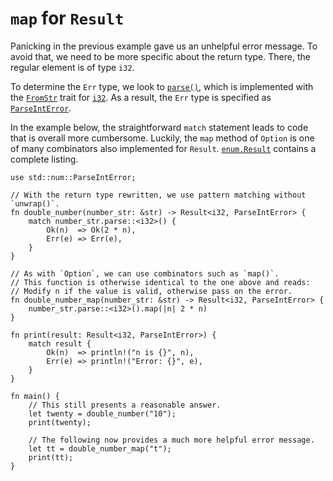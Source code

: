# `map` for `Result`

Panicking in the previous example gave us an unhelpful error message.
To avoid that, we need to be more specific about the return type. There, the 
regular element is of type `i32`.

To determine the `Err` type, we look to 
[`parse()`][parse], which is implemented with the [`FromStr`][from_str] trait for 
[`i32`][i32]. As a result, the `Err` type is specified as [`ParseIntError`][parse_int_error].

In the example below, the straightforward `match` statement leads to code 
that is overall more cumbersome. Luckily, the `map` method of `Option` is 
one of many combinators also implemented for `Result`. [`enum.Result`][result] 
contains a complete listing.

```rust,editable
use std::num::ParseIntError;

// With the return type rewritten, we use pattern matching without `unwrap()`.
fn double_number(number_str: &str) -> Result<i32, ParseIntError> {
    match number_str.parse::<i32>() {
        Ok(n)  => Ok(2 * n),
        Err(e) => Err(e),
    }
}

// As with `Option`, we can use combinators such as `map()`.
// This function is otherwise identical to the one above and reads:
// Modify n if the value is valid, otherwise pass on the error.
fn double_number_map(number_str: &str) -> Result<i32, ParseIntError> {
    number_str.parse::<i32>().map(|n| 2 * n)
}

fn print(result: Result<i32, ParseIntError>) {
    match result {
        Ok(n)  => println!("n is {}", n),
        Err(e) => println!("Error: {}", e),
    }
}

fn main() {
    // This still presents a reasonable answer.
    let twenty = double_number("10");
    print(twenty);

    // The following now provides a much more helpful error message.
    let tt = double_number_map("t");
    print(tt);
}
```

[parse]: https://doc.rust-lang.org/std/primitive.str.html#method.parse
[from_str]: https://doc.rust-lang.org/std/str/trait.FromStr.html
[i32]: https://doc.rust-lang.org/std/primitive.i32.html
[parse_int_error]: https://doc.rust-lang.org/std/num/struct.ParseIntError.html
[result]: https://doc.rust-lang.org/std/result/enum.Result.html
